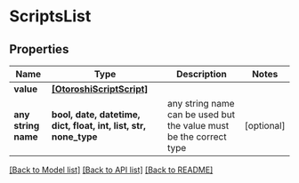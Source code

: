 # ScriptsList


## Properties
Name | Type | Description | Notes
------------ | ------------- | ------------- | -------------
**value** | [**[OtoroshiScriptScript]**](OtoroshiScriptScript.md) |  | 
**any string name** | **bool, date, datetime, dict, float, int, list, str, none_type** | any string name can be used but the value must be the correct type | [optional]

[[Back to Model list]](../README.md#documentation-for-models) [[Back to API list]](../README.md#documentation-for-api-endpoints) [[Back to README]](../README.md)


